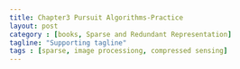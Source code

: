 ```yaml
---
title: Chapter3 Pursuit Algorithms-Practice
layout: post
category : [books, Sparse and Redundant Representation] 
tagline: "Supporting tagline"
tags : [sparse, image processiong, compressed sensing]
---
```

